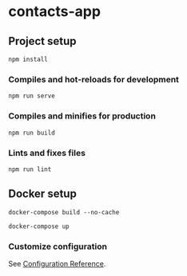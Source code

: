 # contacts-app

## Project setup
```
npm install
```

### Compiles and hot-reloads for development
```
npm run serve
```

### Compiles and minifies for production
```
npm run build
```

### Lints and fixes files
```
npm run lint
```

## Docker setup
```
docker-compose build --no-cache
```

```
docker-compose up
```

### Customize configuration
See [Configuration Reference](https://cli.vuejs.org/config/).
